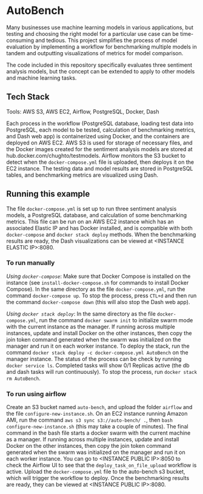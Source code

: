 # AutoBench
Many businesses use machine learning models in various applications, but testing and choosing the right model for a particular use case can be time-consuming and tedious. This project simplifies the process of model evaluation by implementing a workflow for benchmarking multiple models in tandem and outputting visualizations of metrics for model comparison.

The code included in this repository specifically evaluates three sentiment analysis models, but the concept can be extended to apply to other models and machine learning tasks.

## Tech Stack
Tools: AWS S3, AWS EC2, Airflow, PostgreSQL, Docker, Dash

Each process in the workflow (PostgreSQL database, loading test data into PostgreSQL, each model to be tested, calculation of benchmarking metrics, and Dash web app) is containerized using Docker, and the containers are deployed on AWS EC2. AWS S3 is used for storage of necessary files, and the Docker images created for the sentiment analysis models are stored at hub.docker.com/chughto/testmodels. Airflow monitors the S3 bucket to detect when the `docker-compose.yml` file is uploaded, then deploys it on the EC2 instance. The testing data and model results are stored in PostgreSQL tables, and benchmarking metrics are visualized using Dash.

## Running this example
The file `docker-compose.yml` is set up to run three sentiment analysis models, a PostgreSQL database, and calculation of some benchmarking metrics. This file can be run on an AWS EC2 instance which has an associated Elastic IP and has Docker installed, and is compatible with both `docker-compose` and `docker stack deploy` methods. When the benchmarking results are ready, the Dash visualizations can be viewed at \<INSTANCE ELASTIC IP\>:8080.

### To run manually

*Using `docker-compose`*: Make sure that Docker Compose is installed on the instance (see `install-docker-compose.sh` for commands to install Docker Compose). In the same directory as the file `docker-compose.yml`, run the command `docker-compose up`. To stop the process, press `CTL+d` and then run the command `docker-compose down` (this will also stop the Dash web app).

*Using `docker stack deploy`*: In the same directory as the file `docker-compose.yml`, run the command `docker swarm init` to initialize swarm mode with the current instance as the manager. If running across multiple instances, update and install Docker on the other instances, then copy the join token command generated when the swarm was initialized on the manager and run it on each worker instance. To deploy the stack, run the command `docker stack deploy -c docker-compose.yml AutoBench` on the manager instance. The status of the process can be check by running `docker service ls`. Completed tasks will show 0/1 Replicas active (the db and dash tasks will run continuously). To stop the process, run `docker stack rm AutoBench`.

### To run using airflow

Create an S3 bucket named `auto-bench`, and upload the folder `airflow` and the file `configure-new-instance.sh`. On an EC2 instance running Amazon AMI, run the command `aws s3 sync s3://auto-bench/ .`, then `bash configure-new-instance.sh` (this may take a couple of minutes). The final command in the bash file starts a docker swarm with the current machine as a manager. If running across multiple instances, update and install Docker on the other instances, then copy the join token command generated when the swarm was initialized on the manager and run it on each worker instance. You can go to \<INSTANCE PUBLIC IP\>:8050 to check the Airflow UI to see that the `deploy_task_on_file_upload` workflow is active. Upload the `docker-compose.yml` file to the auto-bench s3 bucket, which will trigger the workflow to deploy. Once the benchmarking results are ready, they can be viewed at \<INSTANCE PUBLIC IP\>:8080. 
